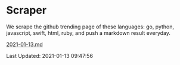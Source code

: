 # Scraper

We scrape the github trending page of these languages: go, python, javascript, swift, html, ruby, and push a markdown result everyday.

[2021-01-13.md](https://github.com/henson/Scraper/blob/master/2021-01-13.md)

Last Updated: 2021-01-13 09:47:56